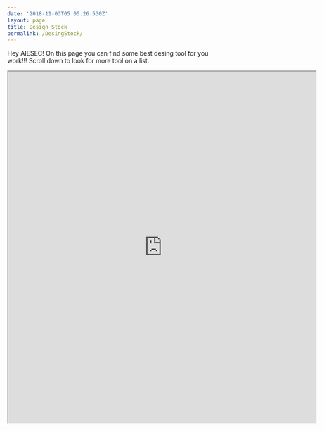 ```yaml
---
date: '2018-11-03T05:05:26.530Z'
layout: page
title: Design Stock
permalink: /DesingStock/
---
```


Hey AIESEC!
On this page you can find some best desing tool for you work!!!
Scroll down to look for more tool on a list.

<iframe src="https://docs.google.com/spreadsheets/d/e/2PACX-1vStp_zF9I2VkxV6UmnMLYMcq8fxk0vPvh06AIDGQpU9A267Zt_WC-Ee_FTpzJGjzwYcIKXacJLBmuZL/pubhtml?gid=1973860208&amp;single=true&amp;widget=true&amp;headers=false" width="700" height="800"></iframe>
